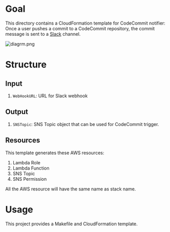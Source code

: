 # Goal

This directory contains a CloudFormation template for CodeCommit notifier:
Once a user pushes a commit to a CodeCommit repository, the commit message is
sent to a [Slack](https://en.wikipedia.org/wiki/Slack_(software)) channel.

![diagrm.png](./diagram.png)

# Structure

## Input

1. `WebHookURL`: URL for Slack webhook

## Output

1. `SNSTopic`: SNS Topic object that can be used for CodeCommit trigger.

## Resources

This template generates these AWS resources:

1. Lambda Role
2. Lambda Function
3. SNS Topic
4. SNS Permission

All the AWS resource will have the same name as stack name.

# Usage

This project provides a Makefile and CloudFormation template.
